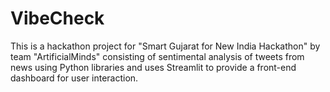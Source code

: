 # VibeCheck
This is a hackathon project for "Smart Gujarat for New India Hackathon" by team "ArtificialMinds" consisting of sentimental analysis of tweets from news using Python libraries and uses Streamlit to provide a front-end dashboard for user interaction.
